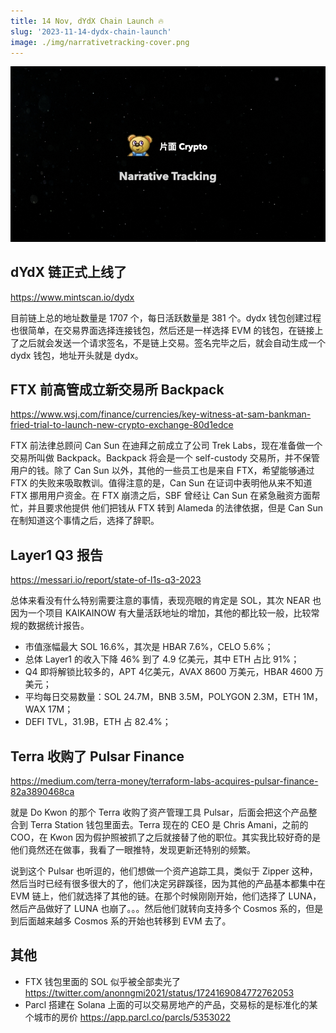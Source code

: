 ```yaml
---
title: 14 Nov, dYdX Chain Launch 🔥
slug: '2023-11-14-dydx-chain-launch'
image: ./img/narrativetracking-cover.png
---
```


![Narrative Tracking](./img/narrativetracking-cover.png "Narrative Tracking")

## dYdX 链正式上线了

https://www.mintscan.io/dydx

目前链上总的地址数量是 1707 个，每日活跃数量是 381 个。dydx 钱包创建过程也很简单，在交易界面选择连接钱包，然后还是一样选择 EVM 的钱包，在链接上了之后就会发送一个请求签名，不是链上交易。签名完毕之后，就会自动生成一个 dydx 钱包，地址开头就是 dydx。

## FTX 前高管成立新交易所 Backpack

https://www.wsj.com/finance/currencies/key-witness-at-sam-bankman-fried-trial-to-launch-new-crypto-exchange-80d1edce

FTX 前法律总顾问 Can Sun 在迪拜之前成立了公司 Trek Labs，现在准备做一个交易所叫做 Backpack。Backpack 将会是一个 self-custody 交易所，并不保管用户的钱。除了 Can Sun 以外，其他的一些员工也是来自 FTX，希望能够通过 FTX 的失败来吸取教训。值得注意的是，Can Sun 在证词中表明他从来不知道 FTX 挪用用户资金。在 FTX 崩溃之后，SBF 曾经让 Can Sun 在紧急融资方面帮忙，并且要求他提供 他们把钱从 FTX 转到 Alameda 的法律依据，但是 Can Sun 在制知道这个事情之后，选择了辞职。

## Layer1 Q3 报告

https://messari.io/report/state-of-l1s-q3-2023

总体来看没有什么特别需要注意的事情，表现亮眼的肯定是 SOL，其次 NEAR 也因为一个项目 KAIKAINOW 有大量活跃地址的增加，其他的都比较一般，比较常规的数据统计报告。

- 市值涨幅最大 SOL 16.6%，其次是 HBAR 7.6%，CELO 5.6%；
- 总体 Layer1 的收入下降 46% 到了 4.9 亿美元，其中 ETH 占比 91%；
- Q4 即将解锁比较多的，APT 4亿美元，AVAX 8600 万美元，HBAR 4600 万美元；
- 平均每日交易数量：SOL 24.7M，BNB 3.5M，POLYGON 2.3M，ETH 1M，WAX 17M；
- DEFI TVL，31.9B，ETH 占 82.4%；

## Terra 收购了 Pulsar Finance

https://medium.com/terra-money/terraform-labs-acquires-pulsar-finance-82a3890468ca

就是 Do Kwon 的那个 Terra 收购了资产管理工具 Pulsar，后面会把这个产品整合到 Terra Station 钱包里面去。Terra 现在的 CEO 是 Chris Amani，之前的 COO，在 Kwon 因为假护照被抓了之后就接替了他的职位。其实我比较好奇的是他们竟然还在做事，我看了一眼推特，发现更新还特别的频繁。

说到这个 Pulsar 也听逗的，他们想做一个资产追踪工具，类似于 Zipper 这种，然后当时已经有很多很大的了，他们决定另辟蹊径，因为其他的产品基本都集中在 EVM 链上，他们就选择了其他的链。在那个时候刚刚开始，他们选择了 LUNA，然后产品做好了 LUNA 也崩了。。。然后他们就转向支持多个 Cosmos 系的，但是到后面越来越多 Cosmos 系的开始也转移到 EVM 去了。

## 其他

- FTX 钱包里面的 SOL 似乎被全部卖光了 https://twitter.com/anonngmi2021/status/1724169084772762053
- Parcl 搭建在 Solana 上面的可以交易房地产的产品，交易标的是标准化的某个城市的房价 https://app.parcl.co/parcls/5353022